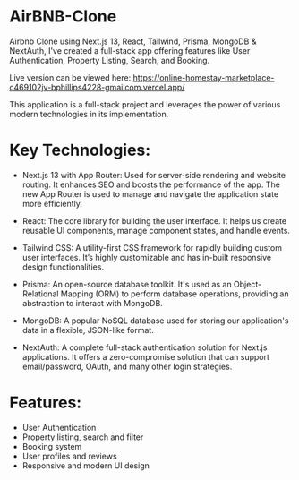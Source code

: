 # AirBNB-Clone
Airbnb Clone using Next.js 13, React, Tailwind, Prisma, MongoDB &amp; NextAuth, I've created a full-stack app offering features like User Authentication, Property Listing, Search, and Booking.

Live version can be viewed here: https://online-homestay-marketplace-c469102jv-bphillips4228-gmailcom.vercel.app/

This application is a full-stack project and leverages the power of various modern technologies in its implementation.

# Key Technologies:
- Next.js 13 with App Router: Used for server-side rendering and website routing. It enhances SEO and boosts the performance of the app. The new App Router is used to manage and navigate the application state more efficiently.

- React: The core library for building the user interface. It helps us create reusable UI components, manage component states, and handle events.

- Tailwind CSS: A utility-first CSS framework for rapidly building custom user interfaces. It’s highly customizable and has in-built responsive design functionalities.

- Prisma: An open-source database toolkit. It's used as an Object-Relational Mapping (ORM) to perform database operations, providing an abstraction to interact with MongoDB.

- MongoDB: A popular NoSQL database used for storing our application's data in a flexible, JSON-like format.

- NextAuth: A complete full-stack authentication solution for Next.js applications. It offers a zero-compromise solution that can support email/password, OAuth, and many other login strategies.

# Features:
- User Authentication
- Property listing, search and filter
- Booking system
- User profiles and reviews
- Responsive and modern UI design
